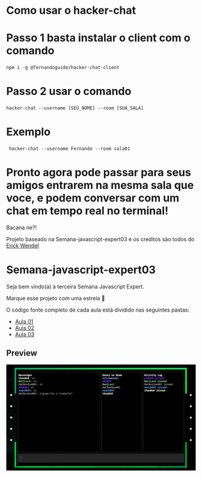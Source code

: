 # Como usar o hacker-chat

# Passo 1 basta instalar o client com o comando

```
npm i -g @fernandoguide/hacker-chat-client
```
 
# Passo 2 usar o comando 

```
hacker-chat --username [SEU_NOME] --room [SUA_SALA]
```
# Exemplo 

```
 hacker-chat --username Fernando --room sala01
```

# Pronto agora pode passar para seus amigos entrarem na mesma sala que voce, e podem conversar com um chat em tempo real no terminal!

Bacana ne?! 

Projeto baseado na Semana-javascript-expert03 e os creditos são todos do [Erick Wendel](https://github.com/ErickWendel)

# Semana-javascript-expert03

Seja bem vindo(a) à terceira Semana Javascript Expert.

Marque esse projeto com uma estrela 🌟

O código fonte completo de cada aula está dividido nas seguintes pastas:

- [Aula 01](https://github.com/ErickWendel/semana-js-expert30/tree/main/hacker-chat-aula01)
- [Aula 02](https://github.com/ErickWendel/semana-js-expert30/tree/main/hacker-chat-aula02)
- [Aula 03](https://github.com/ErickWendel/semana-js-expert30/tree/main/hacker-chat-aula03)

## Preview

![project preview](./screen-semanajs03.jpg)
